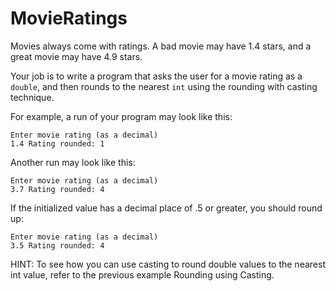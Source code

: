 # MovieRatings

Movies always come with ratings. A bad movie may have 1.4 stars, and a great movie may have 4.9 stars.

Your job is to write a program that asks the user for a movie rating as a `double`, and then rounds to the nearest `int`
using the rounding with casting technique.

For example, a run of your program may look like this:
```
Enter movie rating (as a decimal)
1.4 Rating rounded: 1 
```
Another run may look like this:
```
Enter movie rating (as a decimal)
3.7 Rating rounded: 4 
```
If the initialized value has a decimal place of .5 or greater, you should round up:
```
Enter movie rating (as a decimal)
3.5 Rating rounded: 4 
```
HINT:
To see how you can use casting to round double values to the nearest int value, refer to the previous example Rounding
using Casting.
